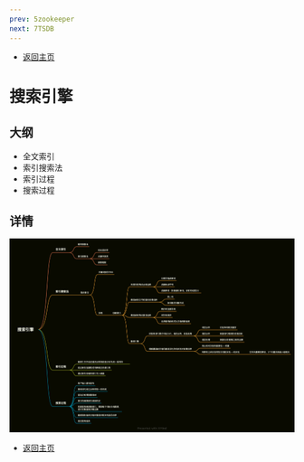 ```yaml
---
prev: 5zookeeper
next: 7TSDB
---
```


* [返回主页](../home.md)
# 搜索引擎
## 大纲
+ 全文索引
+ 索引搜索法
+ 索引过程
+ 搜索过程
## 详情
![img.png](../../picture/2/6搜索引擎.png)
* [返回主页](../home.md)